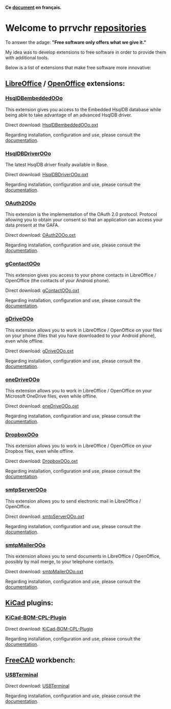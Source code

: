 **Ce [document](https://prrvchr.github.io/README_fr) en français.**

# Welcome to prrvchr [repositories](https://github.com/prrvchr?tab=repositories)

To answer the adage: **"Free software only offers what we give it."**

My idea was to develop extensions to free software in order to provide them with additional tools.

Below is a list of extensions that make free software more innovative:

## [LibreOffice](https://www.libreoffice.org/download/download/) / [OpenOffice](https://www.openoffice.org/download/index.html) extensions:

### [HsqlDBembeddedOOo](https://github.com/prrvchr/HsqlDBembeddedOOo)

This extension gives you access to the Embedded HsqlDB database while being able to take advantage of an advanced HsqlDB driver.

Direct download: [HsqlDBembeddedOOo.oxt](https://github.com/prrvchr/HsqlDBembeddedOOo/raw/master/HsqlDBembeddedOOo.oxt)

Regarding installation, configuration and use, please consult the [documentation](https://prrvchr.github.io/HsqlDBembeddedOOo/).

### [HsqlDBDriverOOo](https://github.com/prrvchr/HsqlDBDriverOOo/)

The latest HsqlDB driver finally available in Base.

Direct download: [HsqlDBDriverOOo.oxt](https://github.com/prrvchr/HsqlDBDriverOOo/raw/master/HsqlDBDriverOOo.oxt)

Regarding installation, configuration and use, please consult the [documentation](https://prrvchr.github.io/HsqlDBDriverOOo/).

### [OAuth2OOo](https://github.com/prrvchr/OAuth2OOo)

This extension is the implementation of the OAuth 2.0 protocol. Protocol allowing you to obtain your consent so that an application can access your data present at the GAFA.

Direct download: [OAuth2OOo.oxt](https://github.com/prrvchr/OAuth2OOo/raw/master/OAuth2OOo.oxt)

Regarding installation, configuration and use, please consult the [documentation](https://prrvchr.github.io/OAuth2OOo/).

### [gContactOOo](https://github.com/prrvchr/gContactOOo/)

This extension gives you access to your phone contacts in LibreOffice / OpenOffice (the contacts of your Android phone).

Direct download: [gContactOOo.oxt](https://github.com/prrvchr/gContactOOo/raw/master/gContactOOo.oxt)

Regarding installation, configuration and use, please consult the [documentation](https://prrvchr.github.io/gContactOOo/).

### [gDriveOOo](https://github.com/prrvchr/gDriveOOo/)

This extension allows you to work in LibreOffice / OpenOffice on your files on your phone (files that you have downloaded to your Android phone), even while offline.

Direct download: [gDriveOOo.oxt](https://github.com/prrvchr/gDriveOOo/raw/master/gDriveOOo.oxt)

Regarding installation, configuration and use, please consult the [documentation](https://prrvchr.github.io/gDriveOOo/).

### [oneDriveOOo](https://github.com/prrvchr/oneDriveOOo/)

This extension allows you to work in LibreOffice / OpenOffice on your Microsoft OneDrive files, even while offline.

Direct download: [oneDriveOOo.oxt](https://github.com/prrvchr/oneDriveOOo/raw/master/oneDriveOOo.oxt)

Regarding installation, configuration and use, please consult the [documentation](https://prrvchr.github.io/oneDriveOOo/).

### [DropboxOOo](https://github.com/prrvchr/DropboxOOo/)

This extension allows you to work in LibreOffice / OpenOffice on your Dropbox files, even while offline.

Direct download: [DropboxOOo.oxt](https://github.com/prrvchr/DropboxOOo/raw/master/DropboxOOo.oxt)

Regarding installation, configuration and use, please consult the [documentation](https://prrvchr.github.io/DropboxOOo/).

### [smtpServerOOo](https://github.com/prrvchr/smtpServerOOo/)

This extension allows you to send electronic mail in LibreOffice / OpenOffice.

Direct download: [smtpServerOOo.oxt](https://github.com/prrvchr/smtpServerOOo/raw/main/smtpServerOOo.oxt)

Regarding installation, configuration and use, please consult the [documentation](https://prrvchr.github.io/smtpServerOOo/).

### [smtpMailerOOo](https://github.com/prrvchr/smtpMailerOOo/)

This extension allows you to send documents in LibreOffice / OpenOffice, possibly by mail merge, to your telephone contacts.

Direct download: [smtpMailerOOo.oxt](https://github.com/prrvchr/smtpMailerOOo/raw/master/smtpMailerOOo.oxt)

Regarding installation, configuration and use, please consult the [documentation](https://prrvchr.github.io/smtpMailerOOo/).

## [KiCad](https://kicad-pcb.org/download/) plugins:

### [KiCad-BOM-CPL-Plugin](https://github.com/prrvchr/KiCad-BOM-CPL-Plugin/)

Direct download: [KiCad-BOM-CPL-Plugin](https://github.com/prrvchr/KiCad-BOM-CPL-Plugin/archive/v0.0.5.zip)

Regarding installation, configuration and use, please consult the [documentation](https://prrvchr.github.io/KiCad-BOM-CPL-Plugin/).

## [FreeCAD](https://www.freecadweb.org/downloads.php) workbench:

### [USBTerminal](https://github.com/prrvchr/USBTerminal/)

Direct download: [USBTerminal](https://github.com/prrvchr/USBTerminal/archive/v0.7.zip)

Regarding installation, configuration and use, please consult the [documentation](https://prrvchr.github.io/USBTerminal/).
